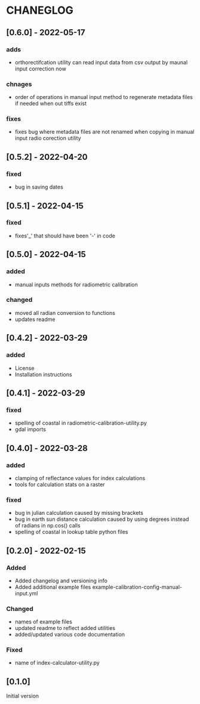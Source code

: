 # CHANEGLOG

## [0.6.0] - 2022-05-17
### adds
- orthorectifcation utility can read input data from csv output by
maunal input correction now

### chnages
- order of operations in manual input method to regenerate metadata files 
if needed when out tiffs exist

### fixes
- fixes bug where metadata files are not renamed when copying in manual input
radio corection utility

## [0.5.2] - 2022-04-20
### fixed
- bug in saving dates

## [0.5.1] - 2022-04-15
### fixed
-  fixes'_' that should have been '-' in code

## [0.5.0] - 2022-04-15
### added
- manual inputs methods for radiometric calibration 

### changed
- moved all radian conversion to functions
- updates readme

## [0.4.2] - 2022-03-29
### added
- License
- Installation instructions 

## [0.4.1] - 2022-03-29
### fixed  
- spelling of coastal in radiometric-calibration-utility.py
- gdal imports

## [0.4.0] - 2022-03-28
### added
- clamping of reflectance values for index calculations
- tools for calculation stats on a raster

### fixed
- bug in julian calculation caused by missing brackets
- bug in earth sun distance calculation caused by using degrees instead
of radians in np.cos() calls
- spelling of coastal in lookup table python files

## [0.2.0] - 2022-02-15
### Added
- Added changelog and versioning info
- Added additional example files
example-calibration-config-manual-input.yml
### Changed
- names of example files
- updated readme to reflect added utilities
- added/updated various code documentation 

### Fixed 
- name of index-calculator-utility.py

## [0.1.0]
Initial version





